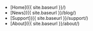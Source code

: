 * [Home]({{ site.baseurl }}/)
* [News]({{ site.baseurl }}/blog/)
* [Support]({{ site.baseurl }}/support/)
* [About]({{ site.baseurl }}/about/)
